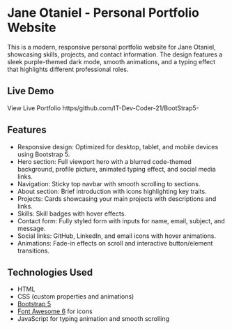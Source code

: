 # Jane Otaniel - Personal Portfolio Website

This is a modern, responsive personal portfolio website for Jane Otaniel, showcasing skills, projects, and contact information. The design features a sleek purple-themed dark mode, smooth animations, and a typing effect that highlights different professional roles.

## Live Demo

View Live Portfolio https/github.com/IT-Dev-Coder-21/BootStrap5-
## Features

- Responsive design: Optimized for desktop, tablet, and mobile devices using Bootstrap 5.
- Hero section: Full viewport hero with a blurred code-themed background, profile picture, animated typing effect, and social media links.
- Navigation: Sticky top navbar with smooth scrolling to sections.
- About section: Brief introduction with icons highlighting key traits.
- Projects: Cards showcasing your main projects with descriptions and links.
- Skills: Skill badges with hover effects.
- Contact form: Fully styled form with inputs for name, email, subject, and message.
- Social links: GitHub, LinkedIn, and email icons with hover animations.
- Animations: Fade-in effects on scroll and interactive button/element transitions.

## Technologies Used

- HTML
- CSS (custom properties and animations)
- [Bootstrap 5](https://getbootstrap.com/)
- [Font Awesome 6](https://fontawesome.com/) for icons
- JavaScript for typing animation and smooth scrolling


